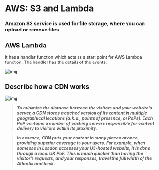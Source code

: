 #  AWS: S3 and Lambda

### Amazon S3 service is used for file storage, where you can upload or remove files.  

## AWS Lambda 
it has a handler function which acts as a start point for AWS Lambda function. The handler has the details of the events.

![img](https://d1.awsstatic.com/diagrams/product-page-diagrams/product-page-diagram_S3-Object-Lambda%402x_v1%20(1).4c44ce58a2df0aad0e3be25a31e24c56514aac1f.png)



## Describe how a CDN works
![img](https://7backlink.com/wp-content/uploads/2017/10/cmn_en_fig_services_network_cdn_01.png)

> ***To minimize the distance between the visitors and your website’s server, a CDN stores a cached version of its content in multiple geographical locations (a.k.a., points of presence, or PoPs). Each PoP contains a number of caching servers responsible for content delivery to visitors within its proximity.***

> ***In essence, CDN puts your content in many places at once, providing superior coverage to your users. For example, when someone in London accesses your US-hosted website, it is done through a local UK PoP. This is much quicker than having the visitor’s requests, and your responses, travel the full width of the Atlantic and back.*** 


